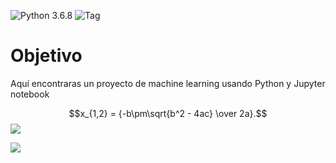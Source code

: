 
![Python 3.6.8](https://img.shields.io/badge/python-3.6.8-blue.svg)
![Tag](https://img.shields.io/badge/Machine-Learning-blueviolet.svg)

# Objetivo
Aquí encontraras un proyecto de machine learning usando Python y Jupyter notebook

$$x_{1,2} = {-b\pm\sqrt{b^2 - 4ac} \over 2a}.$$
<img src="https://render.githubusercontent.com/render/math?math=x_{1,2} = {-b\pm\sqrt{b^2 - 4ac} \over 2a}.">

<img src="https://render.githubusercontent.com/render/math?math=e^{i \pi} = -1">


